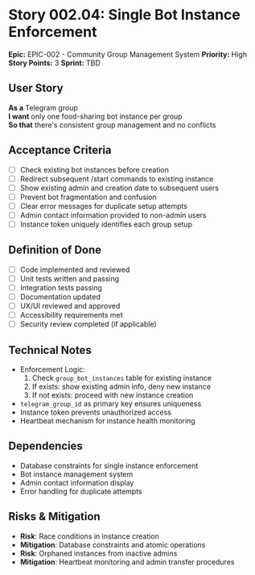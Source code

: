 # Story 002.04: Single Bot Instance Enforcement

**Epic:** EPIC-002 - Community Group Management System
**Priority:** High
**Story Points:** 3
**Sprint:** TBD

## User Story
**As a** Telegram group  
**I want** only one food-sharing bot instance per group  
**So that** there's consistent group management and no conflicts  

## Acceptance Criteria
- [ ] Check existing bot instances before creation
- [ ] Redirect subsequent /start commands to existing instance
- [ ] Show existing admin and creation date to subsequent users
- [ ] Prevent bot fragmentation and confusion
- [ ] Clear error messages for duplicate setup attempts
- [ ] Admin contact information provided to non-admin users
- [ ] Instance token uniquely identifies each group setup

## Definition of Done
- [ ] Code implemented and reviewed
- [ ] Unit tests written and passing
- [ ] Integration tests passing
- [ ] Documentation updated
- [ ] UX/UI reviewed and approved
- [ ] Accessibility requirements met
- [ ] Security review completed (if applicable)

## Technical Notes
- Enforcement Logic:
  1. Check `group_bot_instances` table for existing instance
  2. If exists: show existing admin info, deny new instance
  3. If not exists: proceed with new instance creation
- `telegram_group_id` as primary key ensures uniqueness
- Instance token prevents unauthorized access
- Heartbeat mechanism for instance health monitoring

## Dependencies
- Database constraints for single instance enforcement
- Bot instance management system
- Admin contact information display
- Error handling for duplicate attempts

## Risks & Mitigation
- **Risk**: Race conditions in instance creation
- **Mitigation**: Database constraints and atomic operations
- **Risk**: Orphaned instances from inactive admins
- **Mitigation**: Heartbeat monitoring and admin transfer procedures